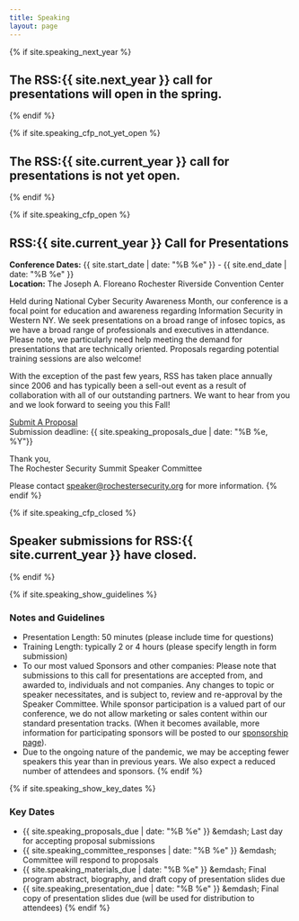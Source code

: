 ```yaml
---
title: Speaking
layout: page
---
```


{% if site.speaking_next_year %}
<h2 class="text-center">The RSS:{{ site.next_year }} call for presentations will open in the spring.</h2>
{% endif %}

{% if site.speaking_cfp_not_yet_open %}
<h2 class="text-center">The RSS:{{ site.current_year }} call for presentations is not yet open.</h2>
{% endif %}

{% if site.speaking_cfp_open %}
## RSS:{{ site.current_year }} Call for Presentations

**Conference Dates:** {{ site.start_date | date: "%B %e" }} - {{ site.end_date | date: "%B %e"  }}<br>
**Location:** The Joseph A. Floreano Rochester Riverside Convention Center

Held during National Cyber Security Awareness Month, our conference is a focal point for education and awareness regarding Information Security in Western NY.  We seek presentations on a broad range of infosec topics, as we have a broad range of professionals and executives in attendance. Please note, we particularly need help meeting the demand for presentations that are technically oriented. Proposals regarding potential training sessions are also welcome!

With the exception of the past few years, RSS has taken place annually since 2006 and has typically been a sell-out event as a result of collaboration with all of our outstanding partners.  We want to hear from you and we look forward to seeing you this Fall!

<div class="mt-5 text-center"><a class="btn btn-primary btn-lg" href="https://docs.google.com/forms/d/e/1FAIpQLSdVY0yJvUorvdMXMqBECS3-gDqqRb38BVqItt-f8u5LxZD0eQ/viewform" target="_blank">Submit A Proposal</a><br>
Submission deadline: {{ site.speaking_proposals_due | date: "%B %e, %Y"}}</div>

Thank you,<br>
The Rochester Security Summit Speaker Committee

Please contact [speaker@rochestersecurity.org](mailto:speaker@rochestersecurity.org) for more information.
{% endif %}

{% if site.speaking_cfp_closed %}
<h2 class="center">Speaker submissions for RSS:{{ site.current_year }} have closed.</h2>
{% endif %}

{% if site.speaking_show_guidelines %}
### Notes and Guidelines

* Presentation Length: 50 minutes (please include time for questions)
* Training Length: typically 2 or 4 hours (please specify length in form submission)
* To our most valued Sponsors and other companies: Please note that submissions to this call for presentations are accepted from, and awarded to, individuals and not companies. Any changes to topic or speaker necessitates, and is subject to, review and re-approval by the Speaker Committee. While sponsor participation is a valued part of our conference, we do not allow marketing or sales content within our standard presentation tracks. (When it becomes available, more information for participating sponsors will be posted to our [sponsorship page](/sponsorship)).
* Due to the ongoing nature of the pandemic, we may be accepting fewer speakers this year than in previous years. We also expect a reduced number of attendees and sponsors.
{% endif %}

{% if site.speaking_show_key_dates %}
### Key Dates

* {{ site.speaking_proposals_due | date: "%B %e" }} &emdash; Last day for accepting proposal submissions
* {{ site.speaking_committee_responses | date: "%B %e" }} &emdash; Committee will respond to proposals
* {{ site.speaking_materials_due | date: "%B %e" }} &emdash; Final program abstract, biography, and draft copy of presentation slides due
* {{ site.speaking_presentation_due | date: "%B %e" }} &emdash; Final copy of presentation slides due (will be used for distribution to attendees)
{% endif %}
